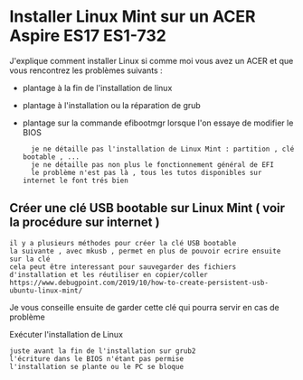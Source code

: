 # Installer Linux Mint sur un ACER Aspire ES17 ES1-732

J'explique comment installer Linux si comme moi vous avez un ACER et que vous rencontrez les problèmes suivants :

- plantage à la fin de l'installation de linux
- plantage à l'installation ou la réparation de grub
- plantage sur la commande efibootmgr lorsque l'on essaye de modifier le BIOS

		je ne détaille pas l'installation de Linux Mint : partition , clé bootable , ... 
		je ne détaille pas non plus le fonctionnement général de EFI
		le problème n'est pas là , tous les tutos disponibles sur internet le font trés bien

## Créer une clé USB bootable sur Linux Mint ( voir la procédure sur internet )

	il y a plusieurs méthodes pour créer la clé USB bootable
	la suivante , avec mkusb , permet en plus de pouvoir ecrire ensuite sur la clé
	cela peut être interessant pour sauvegarder des fichiers d'installation et les réutiliser en copier/coller
	https://www.debugpoint.com/2019/10/how-to-create-persistent-usb-ubuntu-linux-mint/

Je vous conseille ensuite de garder cette clé qui pourra servir en cas de problème

Exécuter l'installation de Linux

	juste avant la fin de l'installation sur grub2
	l'écriture dans le BIOS n'étant pas permise
	l'installation se plante ou le PC se bloque
